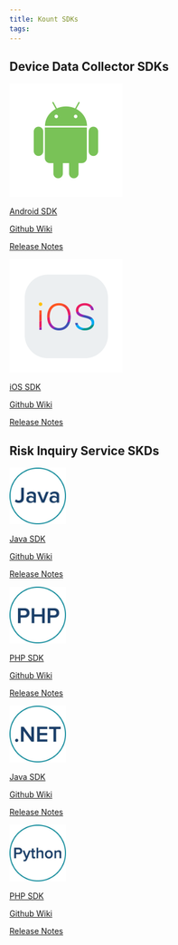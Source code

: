 ```yaml
---
title: Kount SDKs
tags: 
---
```


## Device Data Collector SDKs

<div class="uk-child-width-1-2@m uk-grid-small uk-grid-match" uk-grid>
    <div>
        <div class="uk-card uk-card-default uk-card-hover uk-card-body">
              <img class="uk-align-center" width="200" height="200" src="/uploads/androidlogocard-01.svg" alt="">
            <p><a class="uk-button uk-badge uk-button-default uk-width-1-1" href="https://github.com/Kount/kount-android-sdk">Android SDK</a></p>
            <p><a class="uk-button uk-badge uk-button-default uk-width-1-1" href="https://github.com/Kount/kount-android-sdk/wiki">Github Wiki</a></p>
            <p><a class="uk-button uk-badge uk-button-default uk-width-1-1" href="https://github.com/Kount/kount-android-sdk/releases">Release Notes</a></p>
        </div>
    </div>
    <div>
        <div class="uk-card uk-card-default uk-card-hover uk-card-body">
               <img class="uk-align-center" width="200" height="200" src="/uploads/ioslogocard-01.svg" alt="">
            <p><a class="uk-button uk-badge uk-button-default uk-width-1-1" href="https://github.com/Kount/kount-ios-sdk">iOS SDK</a></p>
          <p><a class="uk-button uk-badge uk-button-default uk-width-1-1" href="https://github.com/Kount/kount-ios-sdk/wiki">Github Wiki</a></p>
          <p><a class="uk-button uk-badge uk-button-default uk-width-1-1" href="https://github.com/Kount/kount-ios-sdk/releases">Release Notes</a></p>
      </div>
   </div>
</div>

## Risk Inquiry Service SKDs

<div class="uk-child-width-1-2@m uk-grid-small uk-grid-match" uk-grid>
    <div>
        <div class="uk-card uk-card-default uk-card-hover uk-card-body">
              <img class="uk-align-center" width="100" height="100" src="/uploads/Java logo@4x-50.jpg" alt="">
            <p><a class="uk-button uk-badge uk-button-default uk-width-1-1" href="https://github.com/Kount/kount-ris-java-sdk">Java SDK</a></p>
            <p><a class="uk-button uk-badge uk-button-default uk-width-1-1" href="https://github.com/Kount/kount-ris-java-sdk/wiki">Github Wiki</a></p>
            <p><a class="uk-button uk-badge uk-button-default uk-width-1-1" href="https://github.com/Kount/kount-ris-java-sdk/releases">Release Notes</a></p>
        </div>
    </div>
    <div>
        <div class="uk-card uk-card-default uk-card-hover uk-card-body">
               <img class="uk-align-center" width="100" height="100" src="/uploads/PHP logo@4x-50.jpg" alt="">
            <p><a class="uk-button uk-badge uk-button-default uk-width-1-1" href="https://github.com/Kount/kount-ris-php-sdk">PHP SDK</a></p>
          <p><a class="uk-button uk-badge uk-button-default uk-width-1-1" href="https://github.com/Kount/kount-ris-php-sdk/wiki">Github Wiki</a></p>
          <p><a class="uk-button uk-badge uk-button-default uk-width-1-1" href="https://github.com/Kount/kount-ris-php-sdk/releases">Release Notes</a></p>
      </div>
   </div>
</div>

<div class="uk-child-width-1-2@m uk-grid-small uk-grid-match" uk-grid>
    <div>
        <div class="uk-card uk-card-default uk-card-hover uk-card-body">
              <img class="uk-align-center" width="100" height="100" src="/uploads/DotNET logo@4x-50.jpg" alt="">
            <p><a class="uk-button uk-badge uk-button-default uk-width-1-1" href="https://github.com/Kount/kount-ris-dotnet-sdk">Java SDK</a></p>
            <p><a class="uk-button uk-badge uk-button-default uk-width-1-1" href="https://github.com/Kount/kount-ris-dotnet-sdk/wiki">Github Wiki</a></p>
            <p><a class="uk-button uk-badge uk-button-default uk-width-1-1" href="https://github.com/Kount/kount-ris-dotnet-sdk/releases">Release Notes</a></p>
        </div>
    </div>
    <div>
        <div class="uk-card uk-card-default uk-card-hover uk-card-body">
               <img class="uk-align-center" width="100" height="100" src="/uploads/Python logo@4x-50.jpg" alt="">
            <p><a class="uk-button uk-badge uk-button-default uk-width-1-1" href="https://github.com/Kount/kount-ris-python-sdk">PHP SDK</a></p>
          <p><a class="uk-button uk-badge uk-button-default uk-width-1-1" href="https://github.com/Kount/kount-ris-python-sdk/wiki">Github Wiki</a></p>
          <p><a class="uk-button uk-badge uk-button-default uk-width-1-1" href="https://github.com/Kount/kount-ris-python-sdk/releases">Release Notes</a></p>
      </div>
   </div>
</div>



